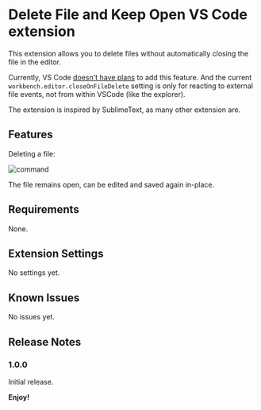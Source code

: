 # Delete File and Keep Open VS Code extension

This extension allows you to delete files without automatically closing the file in the editor.

Currently, VS Code [doesn't have plans](https://github.com/microsoft/vscode/issues/123389#issuecomment-894218755) to add this feature. And the current `workbench.editor.closeOnFileDelete` setting is only for reacting to external file events, not from within VSCode (like the explorer).

The extension is inspired by SublimeText, as many other extension are.

## Features

Deleting a file:

![command](media/deleting.gif)

The file remains open, can be edited and saved again in-place.

## Requirements

None.

## Extension Settings

No settings yet.

## Known Issues

No issues yet.

## Release Notes

### 1.0.0

Initial release.

**Enjoy!**
